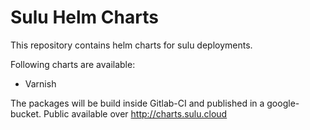 # Sulu Helm Charts

This repository contains helm charts for sulu deployments.

Following charts are available:

* Varnish

The packages will be build inside Gitlab-CI and published in a google-bucket. Public available over
http://charts.sulu.cloud
